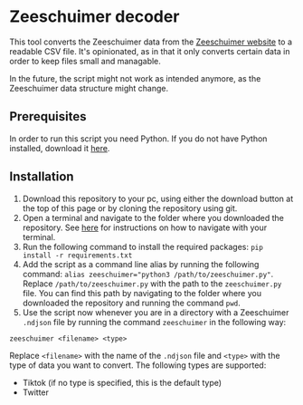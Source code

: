 # Zeeschuimer decoder
This tool converts the Zeeschuimer data from the [Zeeschuimer website](https://www.zeeschuimer.nl/) to a readable CSV file. It's opinionated, as in that it only converts certain data in order to keep files small and managable. 

In the future, the script might not work as intended anymore, as the Zeeschuimer data structure might change.

## Prerequisites
In order to run this script you need Python. If you do not have Python installed, download it [here](https://www.python.org/). 

## Installation
1. Download this repository to your pc, using either the download button at the top of this page or by cloning the repository using git.
2. Open a terminal and navigate to the folder where you downloaded the repository. See [here](https://openclassrooms.com/en/courses/4614926-learn-the-command-line-in-terminal/4634356-navigate-your-system) for instructions on how to navigate with your terminal. 
3. Run the following command to install the required packages: `pip install -r requirements.txt`
4. Add the script as a command line alias by running the following command: `alias zeeschuimer="python3 /path/to/zeeschuimer.py"`. Replace `/path/to/zeeschuimer.py` with the path to the `zeeschuimer.py` file. You can find this path by navigating to the folder where you downloaded the repository and running the command `pwd`.
5. Use the script now whenever you are in a directory with a Zeeschuimer `.ndjson` file by running the command `zeeschuimer` in the following way:
```
zeeschuimer <filename> <type>
```
Replace `<filename>` with the name of the `.ndjson` file and `<type>` with the type of data you want to convert. The following types are supported:
- Tiktok (if no type is specified, this is the default type)
- Twitter